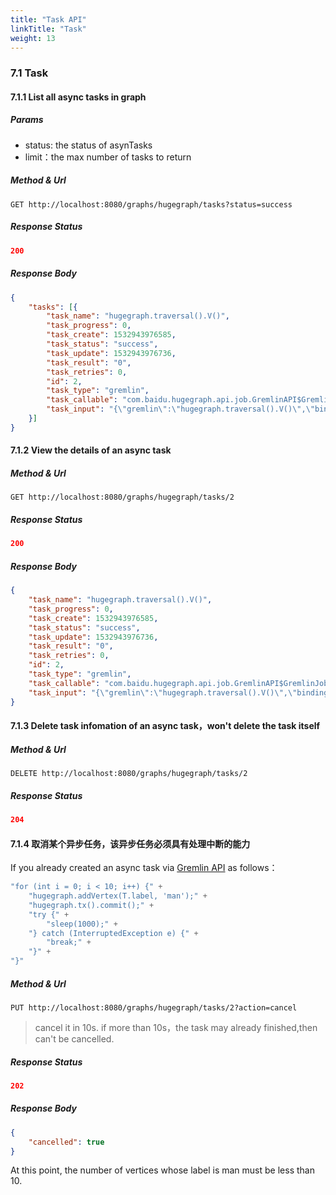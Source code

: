 ```yaml
---
title: "Task API"
linkTitle: "Task"
weight: 13
---
```


### 7.1 Task

#### 7.1.1 List all async tasks in graph

##### Params

- status: the status of asynTasks
- limit：the max number of tasks to return

##### Method & Url

```
GET http://localhost:8080/graphs/hugegraph/tasks?status=success
```

##### Response Status

```json
200
```

##### Response Body

```json
{
	"tasks": [{
		"task_name": "hugegraph.traversal().V()",
		"task_progress": 0,
		"task_create": 1532943976585,
		"task_status": "success",
		"task_update": 1532943976736,
		"task_result": "0",
		"task_retries": 0,
		"id": 2,
		"task_type": "gremlin",
		"task_callable": "com.baidu.hugegraph.api.job.GremlinAPI$GremlinJob",
		"task_input": "{\"gremlin\":\"hugegraph.traversal().V()\",\"bindings\":{},\"language\":\"gremlin-groovy\",\"aliases\":{\"hugegraph\":\"graph\"}}"
	}]
}
```

#### 7.1.2 View the details of an async task

##### Method & Url

```
GET http://localhost:8080/graphs/hugegraph/tasks/2
```

##### Response Status

```json
200
```

##### Response Body

```json
{
	"task_name": "hugegraph.traversal().V()",
	"task_progress": 0,
	"task_create": 1532943976585,
	"task_status": "success",
	"task_update": 1532943976736,
	"task_result": "0",
	"task_retries": 0,
	"id": 2,
	"task_type": "gremlin",
	"task_callable": "com.baidu.hugegraph.api.job.GremlinAPI$GremlinJob",
	"task_input": "{\"gremlin\":\"hugegraph.traversal().V()\",\"bindings\":{},\"language\":\"gremlin-groovy\",\"aliases\":{\"hugegraph\":\"graph\"}}"
}
```

#### 7.1.3 Delete task infomation of an async task，**won't delete the task itself**

##### Method & Url

```
DELETE http://localhost:8080/graphs/hugegraph/tasks/2
```

##### Response Status

```json
204
```

#### 7.1.4 取消某个异步任务，**该异步任务必须具有处理中断的能力**

If you already created an async task via [Gremlin API](../gremlin) as follows：

```groovy
"for (int i = 0; i < 10; i++) {" +
    "hugegraph.addVertex(T.label, 'man');" +
    "hugegraph.tx().commit();" +
    "try {" +
        "sleep(1000);" +
    "} catch (InterruptedException e) {" +
        "break;" +
    "}" +
"}"
```

##### Method & Url

```
PUT http://localhost:8080/graphs/hugegraph/tasks/2?action=cancel
```
> cancel it in 10s. if more than 10s，the task may already finished,then can't be cancelled.

##### Response Status

```json
202
```

##### Response Body

```json
{
    "cancelled": true
}
```

At this point, the number of vertices whose label is man must be less than 10.
